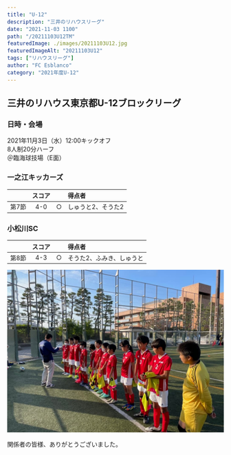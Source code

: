 ```yaml
---
title: "U-12"
description: "三井のリハウスリーグ"
date: "2021-11-03 1100"
path: "/20211103U12TM"
featuredImage: ./images/20211103U12.jpg
featuredImageAlt: "20211103U12"
tags: ["リハウスリーグ"]
author: "FC Esblanco"
category: "2021年度U-12"
---
```


## 三井のリハウス東京都U-12ブロックリーグ

### 日時・会場

2021年11月3日（水）12:00キックオフ  
8人制20分ハーフ  
＠臨海球技場（E面）


### 一之江キッカーズ

| | スコア |   | 得点者  |
|:-:|:------:|:-:|:--------|
|第7節| 4-0 | ○ |しゅうと2、そうた2 |


### 小松川SC

| | スコア |   | 得点者  |
|:-:|:------:|:-:|:--------|
|第8節| 4-3 | ○ |そうた2、ふみき、しゅうと|

![20211103U12](./images/20211103U12B.jpg "U12TM")

関係者の皆様、ありがとうございました。

